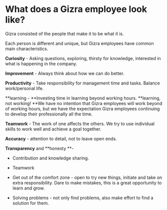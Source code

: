 # What does a Gizra employee look like?

Gizra consisted of the people that make it to be what it is.

Each person is different and unique, but Gizra employees have common main characteristics.

**Curiosity** - Asking questions, exploring, thirsty for knowledge, interested in what is happening in the company.

**Improvement** - Always think about how we can do better.

**Productivity** - Take responsibility for management time and tasks. Balance work/personal life.

**learning - **Investing time in learning beyond working hours. **learning, not working! **We have no intention that Gizra employees will work beyond of working hours, but we have the expectation Gizra employees continuing to develop their professionally all the time.

**Teamwork** - The work of one affects the others. We try to use individual skills to work well and achieve a goal together.

**Accuracy** - attention to detail, not to leave open ends.

**Transparency** and **honesty **- 

* Contribution and knowledge sharing.

* Teamwork

* Get out of the comfort zone - open to try new things, initiate and take on extra responsibility. Dare to make mistakes, this is a great opportunity to learn and grow.

* Solving problems - not only find problems, also make effort to find a solution for them.





